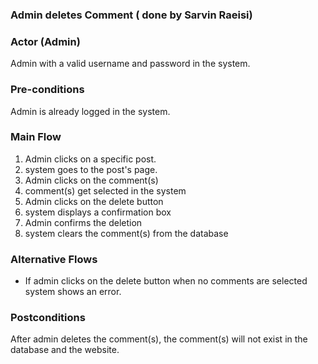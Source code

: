 ### Admin deletes Comment ( done by Sarvin Raeisi)

### Actor (Admin)
Admin with a valid username and password in the system.

### Pre-conditions
Admin is already logged in the system.

### Main Flow
1. Admin clicks on a specific post.
2. system goes to the post's page.
3. Admin clicks on the comment(s)
4. comment(s) get selected in the system
5. Admin clicks on the delete button
6. system displays a confirmation box
7. Admin confirms the deletion
8. system clears the comment(s) from the database


### Alternative Flows
- If admin clicks on the delete button when no comments are selected system shows an error.

### Postconditions
After admin deletes the comment(s), the comment(s) will not exist in the database and the website.
